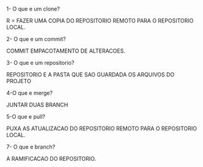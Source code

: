 1-  O que e um clone?

 R = FAZER UMA COPIA DO REPOSITORIO  REMOTO PARA O REPOSITORIO LOCAL.
 
 2- O que e um commit?
 
 COMMIT EMPACOTAMENTO DE  ALTERACOES.
 
 3- O que e um repositorio?
 
  REPOSITORIO E A PASTA QUE  SAO GUARDADA OS ARQUIVOS DO PROJETO
  
 4-O que e merge?
 
  JUNTAR DUAS BRANCH

  5-O que e pull?
  
   PUXA AS ATUALIZACAO DO REPOSITORIO REMOTO PARA O REPOSITORIO LOCAL.

   7- O que e branch?
   
   A RAMIFICACAO DO REPOSITORIO.
  

